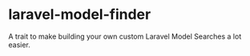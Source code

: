 # laravel-model-finder
A trait to make building your own custom Laravel Model Searches a lot easier.
